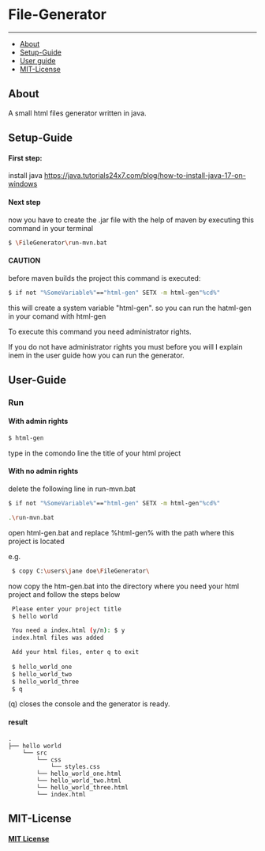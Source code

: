 # File-Generator

---

* [About](#about)
* [Setup-Guide](#Setup-Guide)
* [User guide](#User-Guide)
* [MIT-License](#MIT-License)

## About

A small html files generator written in java.

## Setup-Guide

#### First step:

install java https://java.tutorials24x7.com/blog/how-to-install-java-17-on-windows

#### Next step

now you have to create the .jar file with the help of maven by executing this command in your terminal

```bash
$ \FileGenerator\run-mvn.bat
```

#### CAUTION

before maven builds the project this command is executed:

```bash
$ if not "%SomeVariable%"=="html-gen" SETX -m html-gen"%cd%"
```

this will create a system variable "html-gen". so you can run the hatml-gen in your comand with html-gen

To execute this command you need administrator rights.

If you do not have administrator rights you must before you will I explain inem in the user guide how you can run the
generator.

## User-Guide

### Run

#### With admin rights

```bash
$ html-gen
```

type in the comondo line the title of your html project

#### With no admin rights

delete the following line in run-mvn.bat

``` bash
$ if not "%SomeVariable%"=="html-gen" SETX -m html-gen"%cd%"
```

``` bash
.\run-mvn.bat
```

open html-gen.bat and replace %html-gen% with the path where this project is located

e.g.

``` bash
 $ copy C:\users\jane doe\FileGenerator\
```

now copy the htm-gen.bat into the directory where you need your html project and follow the steps below

```bash
 Please enter your project title
 $ hello world

 You need a index.html (y/n): $ y
 index.html files was added

 Add your html files, enter q to exit
 
 $ hello_world_one   
 $ hello_world_two   
 $ hello_world_three 
 $ q                 
```

(q) closes the console and the generator is ready.

#### result

```
.
├── hello world
    └── src
        └── css
            └── styles.css
        └── hello_world_one.html
        └── hello_world_two.html
        └── hello_world_three.html
        └── index.html

```

## MIT-License

#### [MIT License](MIT-LICENSE.txt)
